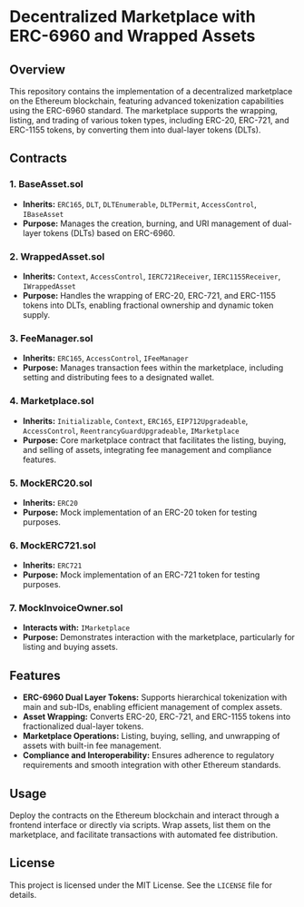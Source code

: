 # Decentralized Marketplace with ERC-6960 and Wrapped Assets

## Overview

This repository contains the implementation of a decentralized marketplace on the Ethereum blockchain, featuring advanced tokenization capabilities using the ERC-6960 standard. The marketplace supports the wrapping, listing, and trading of various token types, including ERC-20, ERC-721, and ERC-1155 tokens, by converting them into dual-layer tokens (DLTs).

## Contracts

### 1. **BaseAsset.sol**
   - **Inherits:** `ERC165`, `DLT`, `DLTEnumerable`, `DLTPermit`, `AccessControl`, `IBaseAsset`
   - **Purpose:** Manages the creation, burning, and URI management of dual-layer tokens (DLTs) based on ERC-6960.

### 2. **WrappedAsset.sol**
   - **Inherits:** `Context`, `AccessControl`, `IERC721Receiver`, `IERC1155Receiver`, `IWrappedAsset`
   - **Purpose:** Handles the wrapping of ERC-20, ERC-721, and ERC-1155 tokens into DLTs, enabling fractional ownership and dynamic token supply.

### 3. **FeeManager.sol**
   - **Inherits:** `ERC165`, `AccessControl`, `IFeeManager`
   - **Purpose:** Manages transaction fees within the marketplace, including setting and distributing fees to a designated wallet.

### 4. **Marketplace.sol**
   - **Inherits:** `Initializable`, `Context`, `ERC165`, `EIP712Upgradeable`, `AccessControl`, `ReentrancyGuardUpgradeable`, `IMarketplace`
   - **Purpose:** Core marketplace contract that facilitates the listing, buying, and selling of assets, integrating fee management and compliance features.

### 5. **MockERC20.sol**
   - **Inherits:** `ERC20`
   - **Purpose:** Mock implementation of an ERC-20 token for testing purposes.

### 6. **MockERC721.sol**
   - **Inherits:** `ERC721`
   - **Purpose:** Mock implementation of an ERC-721 token for testing purposes.

### 7. **MockInvoiceOwner.sol**
   - **Interacts with:** `IMarketplace`
   - **Purpose:** Demonstrates interaction with the marketplace, particularly for listing and buying assets.

## Features

- **ERC-6960 Dual Layer Tokens:** Supports hierarchical tokenization with main and sub-IDs, enabling efficient management of complex assets.
- **Asset Wrapping:** Converts ERC-20, ERC-721, and ERC-1155 tokens into fractionalized dual-layer tokens.
- **Marketplace Operations:** Listing, buying, selling, and unwrapping of assets with built-in fee management.
- **Compliance and Interoperability:** Ensures adherence to regulatory requirements and smooth integration with other Ethereum standards.

## Usage

Deploy the contracts on the Ethereum blockchain and interact through a frontend interface or directly via scripts. Wrap assets, list them on the marketplace, and facilitate transactions with automated fee distribution.

## License

This project is licensed under the MIT License. See the `LICENSE` file for details.
